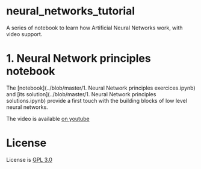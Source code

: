 # neural_networks_tutorial

A series of notebook to learn how Artificial Neural Networks work, with video support.

# 1. Neural Network principles notebook

The [notebook](../blob/master/1. Neural Network principles exercices.ipynb) and [its solution](../blob/master/1. Neural Network principles solutions.ipynb) provide a first touch with the building blocks of low level neural networks.

The video is available [on youtube](https://www.youtube.com/watch?v=XJu-ZzE3sUo)


# License

License is [GPL 3.0](LICENSE)
